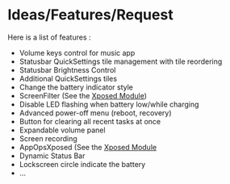 Ideas/Features/Request
======================

Here is a list of features :
- Volume keys control for music app
- Statusbar QuickSettings tile management with tile reordering
- Statusbar Brightness Control
- Additional QuickSettings tiles
- Change the battery indicator style
- ScreenFilter (See the [Xposed Module](http://repo.xposed.info/module/de.robv.android.xposed.installer))
- Disable LED flashing when battery low/while charging
- Advanced power-off menu (reboot, recovery)
- Button for clearing all recent tasks at once
- Expandable volume panel
- Screen recording
- AppOpsXposed (See the [Xposed Module](http://repo.xposed.info/module/at.jclehner.appopsxposed)
- Dynamic Status Bar
- Lockscreen circle indicate the battery
- ...
